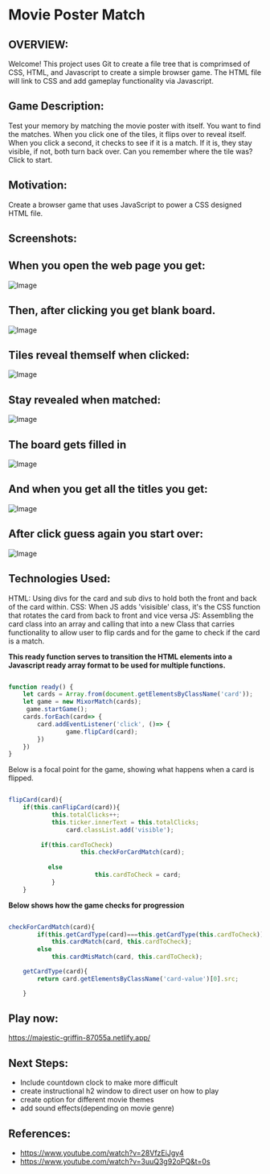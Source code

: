 # **Movie Poster Match**

## **OVERVIEW:** 

Welcome! This project uses Git to create a file tree that is comprimsed of CSS, HTML, and Javascript to create a simple browser game. The HTML file will link to CSS and add gameplay functionality via Javascript. 

## **Game Description:** 

Test your memory by matching the movie poster with itself. You want to find the matches. When you click one of the tiles, it flips over to reveal itself. When you click a second, it checks to see if it is a match. If it is, they stay visible, if not, both turn back over. Can you remember where the tile was? Click to start. 

## **Motivation:**

Create a browser game that uses JavaScript to power a CSS designed HTML file. 


## **Screenshots:**

## **When you open the web page you get:**

![Image](opening_page.png)

## **Then, after clicking you get blank board.**

![Image](nullboard.png)

## **Tiles reveal themself when clicked:**

![Image](firstattempt.png)

## **Stay revealed when matched:**

![Image](firstmatch.png)

## **The board gets filled in**

![Image](midgame.png)

## **And when you get all the titles you get:**

![Image](victorypage.png)

## **After click guess again you start over:**

![Image](reopen.png)



 ## **Technologies Used:**


HTML: Using divs for the card and sub divs to hold both the front and back of the card within. 
CSS: When JS adds 'visisible' class, it's the CSS function that rotates the card from back to front and vice versa
JS: Assembling the card class into an array and calling that into a new Class that carries functionality to allow user to flip cards and for the game to check if the card is a match. 

 **This ready function serves to transition the HTML elements into a Javascript ready array format to be used for multiple functions.**

``` Javascript

function ready() {
    let cards = Array.from(document.getElementsByClassName('card'));
    let game = new MixorMatch(cards);
     game.startGame();
    cards.forEach(card=> {
        card.addEventListener('click', ()=> {
                game.flipCard(card);
        })
    })
}

```

 Below is a focal point for the game, showing what happens when a card is flipped. 

``` Javascript

flipCard(card){
    if(this.canFlipCard(card)){
            this.totalClicks++;
            this.ticker.innerText = this.totalClicks;
                card.classList.add('visible');
    
         if(this.cardToCheck)
                    this.checkForCardMatch(card);
      
           else 
                        this.cardToCheck = card;     
            }
    }

```
**Below shows how the game checks for progression**

``` Javascript 

checkForCardMatch(card){
        if(this.getCardType(card)===this.getCardType(this.cardToCheck))
            this.cardMatch(card, this.cardToCheck);
        else
            this.cardMisMatch(card, this.cardToCheck);

    getCardType(card){
        return card.getElementsByClassName('card-value')[0].src;

    }

 ```   

## **Play now:**

https://majestic-griffin-87055a.netlify.app/

## **Next Steps:** 
- Include countdown clock to make more difficult
- create instructional h2 window to direct user on how to play
- create option for different movie themes
- add sound effects(depending on movie genre)

## **References:**
- https://www.youtube.com/watch?v=28VfzEiJgy4
- https://www.youtube.com/watch?v=3uuQ3g92oPQ&t=0s





